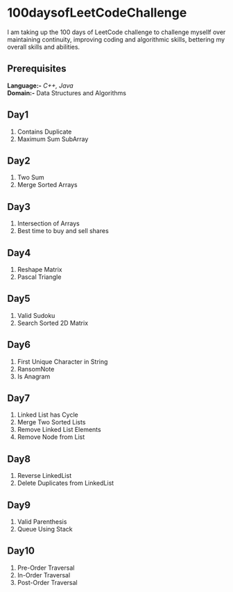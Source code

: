 # 100daysofLeetCodeChallenge

I am taking up the 100 days of LeetCode challenge to challenge mysellf over maintaining continuity, improving coding and algorithmic skills, bettering my overall skills and abilities.

## Prerequisites

**Language:-** _C++, Java_ \
**Domain:-** Data Structures and Algorithms

## Day1

1. Contains Duplicate
2. Maximum Sum SubArray

## Day2

1. Two Sum
2. Merge Sorted Arrays

## Day3

1. Intersection of Arrays
2. Best time to buy and sell shares

## Day4

1. Reshape Matrix
2. Pascal Triangle

## Day5

1. Valid Sudoku
2. Search Sorted 2D Matrix

## Day6
1. First Unique Character in String
2. RansomNote
3. Is Anagram

## Day7
1. Linked List has Cycle
2. Merge Two Sorted Lists
3. Remove Linked List Elements
4. Remove Node from List 

## Day8
1. Reverse LinkedList
2. Delete Duplicates from LinkedList

## Day9
1. Valid Parenthesis
2. Queue Using Stack

## Day10
1. Pre-Order Traversal
2. In-Order Traversal
3. Post-Order Traversal
